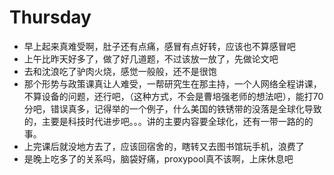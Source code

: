 # Thursday

- 早上起来真难受啊，肚子还有点痛，感冒有点好转，应该也不算感冒吧
- 上午比昨天好多了，做了好几道题，不过该放一放了，先做论文吧
- 去和沈浪吃了驴肉火烧，感觉一般般，还不是很饱
- 那个形势与政策课真让人难受，一帮研究生在那主持，一个人网络全程讲课，不算设备的问题，还行吧，（这种方式，不会是曹培强老师的想法吧），能打70分吧，错误真多，记得举的一个例子，什么美国的铁锈带的没落是全球化导致的，主要是科技时代进步吧。。。讲的主要内容要全球化，还有一带一路的的事。
- 上完课后就没地方去了，应该回宿舍的，瞎转又去图书馆玩手机，浪费了
- 是晚上吃多了的关系吗，脑袋好痛，proxypool真不该啊，上床休息吧
